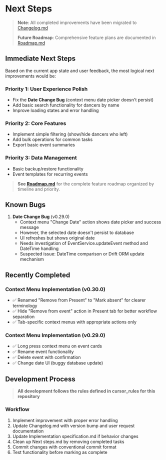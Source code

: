 # Next Steps

> **Note**: All completed improvements have been migrated to [Changelog.md](./Changelog.md)
> 
> **Future Roadmap**: Comprehensive feature plans are documented in [Roadmap.md](./Roadmap.md)

## Immediate Next Steps

Based on the current app state and user feedback, the most logical next improvements would be:

### Priority 1: User Experience Polish
- Fix the **Date Change Bug** (context menu date picker doesn't persist)
- Add basic search functionality for dancers by name
- Improve loading states and error handling

### Priority 2: Core Features
- Implement simple filtering (show/hide dancers who left)
- Add bulk operations for common tasks
- Export basic event summaries

### Priority 3: Data Management
- Basic backup/restore functionality
- Event templates for recurring events

> **See [Roadmap.md](./Roadmap.md)** for the complete feature roadmap organized by timeline and priority.

## Known Bugs

1. **Date Change Bug** (v0.29.0)
   - Context menu "Change Date" action shows date picker and success message
   - However, the selected date doesn't persist to database
   - UI refreshes but shows original date
   - Needs investigation of EventService.updateEvent method and DateTime handling
   - Suspected issue: DateTime comparison or Drift ORM update mechanism

## Recently Completed

### Context Menu Implementation (v0.30.0)
- ✅ Renamed "Remove from Present" to "Mark absent" for clearer terminology
- ✅ Hide "Remove from event" action in Present tab for better workflow separation
- ✅ Tab-specific context menus with appropriate actions only

### Context Menu Implementation (v0.29.0)
- ✅ Long press context menu on event cards
- ✅ Rename event functionality
- ✅ Delete event with confirmation
- ✅ Change date UI (buggy database update)

## Development Process

> **All development follows the rules defined in cursor_rules for this repository**

### Workflow
1. Implement improvement with proper error handling
2. Update Changelog.md with version bump and user request documentation
3. Update Implementation specification.md if behavior changes
4. Clean up Next steps.md by removing completed tasks
5. Commit changes with conventional commit format
6. Test functionality before marking as complete
